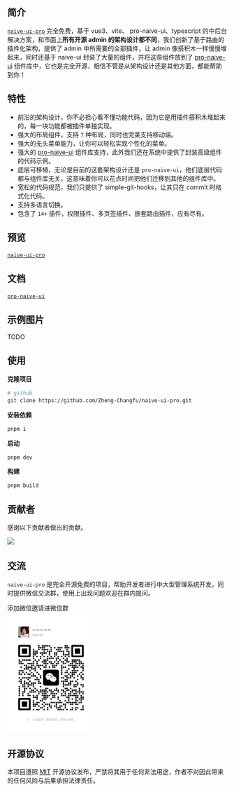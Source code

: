 ## 简介

[`naive-ui-pro`](https://github.com/Zheng-Changfu/naive-ui-pro) 完全免费，基于 vue3、vite、 pro-naive-ui、typescript 的中后台解决方案，和市面上**所有开源 admin 的架构设计都不同**，我们创新了基于路由的插件化架构，提供了 admin 中所需要的全部插件，让 admin 像搭积木一样慢慢堆起来，同时还基于 naive-ui 封装了大量的组件，并将这些组件放到了 [pro-naive-ui](https://naive-ui.pro-components.cn/) 组件库中，它也是完全开源，相信不管是从架构设计还是其他方面，都能帮助到你！

## 特性

- 前沿的架构设计，你不必担心看不懂功能代码，因为它是用插件搭积木堆起来的，每一块功能都被插件单独实现。
- 强大的布局组件，支持 `7` 种布局，同时也完美支持移动端。
- 强大的无头菜单能力，让你可以轻松实现个性化的菜单。
- 强大的 [pro-naive-ui](https://naive-ui.pro-components.cn/) 组件库支持，此外我们还在系统中提供了封装高级组件的代码示例。
- 底层可移植，无论是目前的这套架构设计还是 `pro-naive-ui`，他们底层代码都与组件库无关，这意味着你可以花点时间把他们迁移到其他的组件库中。
- 宽松的代码规范，我们只提供了 simple-git-hooks，让其只在 commit 时格式化代码。
- 支持多语言切换。
- 包含了 `14+` 插件，权限插件、多页签插件、嵌套路由插件，应有尽有。

## 预览

[`naive-ui-pro`](https://naive-ui-pro.pro-components.cn)

## 文档

[`pro-naive-ui`](https://naive-ui.pro-components.cn)

## 示例图片

TODO

## 使用

**克隆项目**

```bash
# github
git clone https://github.com/Zheng-Changfu/naive-ui-pro.git
```

**安装依赖**

```bash
pnpm i
```

**启动**

```bash
pnpm dev
```

**构建**

```bash
pnpm build
```

## 贡献者

感谢以下贡献者做出的贡献。

<a href="https://github.com/Zheng-Changfu/naive-ui-pro/graphs/contributors">
  <img src="https://contrib.rocks/image?repo=Zheng-Changfu/naive-ui-pro" />
</a>

## 交流

`naive-ui-pro` 是完全开源免费的项目，帮助开发者进行中大型管理系统开发，同时提供微信交流群，使用上出现问题欢迎在群内提问。

<div>
  <div style="margin-bottom: 8px">添加微信邀请进微信群</div>
  <img src="/public/wechat.jpg" style="width: 200px" />
</div>

## 开源协议

本项目遵照 [MIT](./LICENSE) 开源协议发布，严禁将其用于任何非法用途，作者不对因此带来的任何风险与后果承担法律责任。

